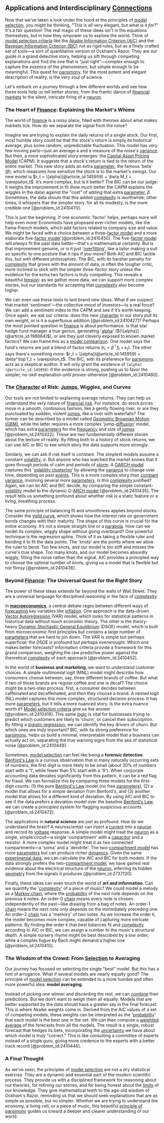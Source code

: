 ## Applications and Interdisciplinary [Connections](@article_id:193345)

Now that we’ve taken a look under the hood at the principles of [model selection](@article_id:155107), you might be thinking, "This is all very elegant, but what is it *for*?" It's a fair question! The real magic of these ideas isn't in the equations themselves, but in how they empower us to explore the world. Think of [model selection criteria](@article_id:146961) like the [Akaike Information Criterion (AIC)](@article_id:192655) and the [Bayesian Information Criterion (BIC)](@article_id:181465) not as rigid rules, but as a finely crafted set of tools—a sort of quantitative version of Ockham's Razor. They are our guide in a grand detective story, helping us sift through competing explanations and find the one that is "just right"—complex enough to capture the essence of the phenomenon, but simple enough to be meaningful. This quest for [parsimony](@article_id:140858), for the most potent and elegant description of reality, is the very soul of science.

Let's embark on a journey through a few different worlds and see how these tools help us tell better stories, from the frantic dance of [financial markets](@article_id:142343) to the silent, intricate firing of a [neuron](@article_id:147606).

### The Heart of [Finance](@article_id:144433): Explaining the Market's Whims

The world of [finance](@article_id:144433) is a noisy place, filled with theories about what makes markets tick. How do we separate the signal from the noise?

Imagine we are trying to explain the daily returns of a single stock. Our first, most humble story could be that the stock's return is simply its historical average, plus some random, unpredictable fluctuation. This model has very few moving parts—just an average a and a measure of the noise's [variance](@article_id:148683). But then, a more sophisticated story emerges: the [Capital Asset Pricing Model](@article_id:143767) (CAPM). It suggests that a stock's return is tied to the return of the entire market. This new story adds an extra [parameter](@article_id:174151), the famous 'beta' (${\beta}$), which measures how sensitive the stock is to the market's swings. Our new model is $r_t = \[alpha](@article_id:145959) + \beta M_t + \varepsilon_t$. It’s more complex, but is it better? The BIC can be our judge. It weighs the improvement in fit (how much better the CAPM explains the wiggles in the data) against the "cost" of adding that extra [parameter](@article_id:174151), $\beta$. Sometimes, the data shouts that this added [complexity](@article_id:265609) is worthwhile; other times, it whispers that the simpler story, for all its modesty, is the more credible one [@problem_id:2410470].

This is just the beginning. If one economic 'factor' helps, perhaps more will help even more! Economists have proposed ever-richer models, like the Fama-French models, which add factors related to company size and value. We might be faced with a choice between a three-[factor model](@article_id:141385) and a more elaborate five-[factor model](@article_id:141385) [@problem_id:2410450]. The five-[factor model](@article_id:141385) will *always* fit the past data better—that's a mathematical certainty. But is that improvement genuine, or is it just '[overfitting](@article_id:138599)', like a tailor making a suit so specific to one posture that it rips if you move? Both AIC and BIC tackle this, but with different philosophies. The BIC, with its harsher penalty for [complexity](@article_id:265609) that grows with the amount of data, is often the tougher critic, more inclined to stick with the simpler three-factor story unless the evidence for the extra two factors is truly compelling. This reveals a beautiful [tension](@article_id:168324): as we gather more data, we can support more complex stories, but our standards for accepting that [complexity](@article_id:265609) also become higher.

We can even use these tools to test brand new ideas. What if we suspect that market 'sentiment'—the collective mood of investors—is a real force? We can add a sentiment index to the CAPM and see if it’s worth keeping. Once again, we ask our criteria: does this new [character](@article_id:264898) in our story pull its own weight, or is it a superfluous addition [@problem_id:2410427]? Perhaps the most pointed question in [finance](@article_id:144433) is about performance. Is that star hedge fund manager a true genius, generating '[alpha](@article_id:145959)' (${\[alpha}](@article_id:198664)$), or are they just cleverly exposed to known market factors? We can frame this as a [model comparison](@article_id:266083). One model says the fund's returns are just a blend of factor returns ($r_t = \beta^\top f_t + \varepsilon_t$). The other says there's something more: $r_t = \[alpha](@article_id:145959) + \beta^\top f_t + \varepsilon_t$. The BIC, with its preference for [parsimony](@article_id:140858), acts as a skeptical auditor. It will only grant the existence of `[alpha](@article_id:145959)` if the evidence is strong, pushing us to favor the simpler, no-skill explanation until proven otherwise [@problem_id:2410460].

### The [Character](@article_id:264898) of Risk: [Jumps](@article_id:273296), Wiggles, and Curves

Our tools are not limited to explaining average returns. They can help us understand the very nature of [financial risk](@article_id:137603). For instance, do stock prices move in a smooth, continuous fashion, like a gently flowing river, or are they punctuated by sudden, violent [jumps](@article_id:273296), like a river with waterfalls? The former can be described by a model called [Geometric Brownian Motion (GBM)](@article_id:269725), while the latter requires a more complex 'jump-[diffusion](@article_id:140951)' model, which has extra [parameters](@article_id:173606) for the [frequency](@article_id:264036) and size of [jumps](@article_id:273296) [@problem_id:2410422]. These are two fundamentally different stories about the texture of reality. By fitting both to a history of stock returns, we can use AIC or BIC to see which story the data supports more strongly.

Similarly, we can ask if risk itself is constant. The simplest models assume a constant [volatility](@article_id:266358), $\sigma$. But anyone who has watched the market knows that it goes through periods of calm and periods of [storm](@article_id:177242). A [GARCH model](@article_id:136164) captures this '[volatility clustering](@article_id:145181)' by allowing the [variance](@article_id:148683) to change over time, depending on past [events](@article_id:175929). This is a more complex story than [constant variance](@article_id:262634), involving several more [parameters](@article_id:173606). Is this [complexity](@article_id:265609) justified? Again, we can let AIC and BIC decide, by comparing the simple constant-[volatility](@article_id:266358) model to the dynamic G-[ARCH model](@article_id:145588) [@problem_id:2410435]. The result tells us something profound about whether risk is a static feature or a living, breathing process.

The same principle of balancing fit and smoothness applies beyond stocks. Consider the [yield curve](@article_id:140159), which shows how the interest rate on government bonds changes with their maturity. The shape of this curve is crucial for the entire economy. It’s not a simple straight line or a [parabola](@article_id:171919). How can we model its complex, wiggly shape without going overboard? One powerful technique is the regression spline. Think of it as taking a flexible ruler and bending it to fit the data points. The 'knots' are the points where we allow the ruler to bend. Too few knots, and our model is too stiff and misses the curve's true shape. Too many knots, and our model becomes absurdly wiggly, fitting the noise rather than the signal. AIC provides a principled way to choose the optimal number of knots, giving us a model that is flexible but not flimsy [@problem_id:2410436].

### Beyond [Finance](@article_id:144433): The Universal Quest for the Right Story

The power of these ideas extends far beyond the walls of Wall Street. They are a universal language for disciplined reasoning in the face of [complexity](@article_id:265609).

In **[macroeconomics](@article_id:146501)**, a central debate rages between different ways of [forecasting](@article_id:145712) key variables like [inflation](@article_id:160710). One approach is the data-driven [Vector Autoregression](@article_id:142725) (VAR) model, which looks for statistical patterns in historical data without much economic theory. The other is the theory-heavy [Dynamic Stochastic General Equilibrium](@article_id:141161) (DSGE) model, which is built from microeconomic first principles but contains a large number of [parameters](@article_id:173606) that are hard to pin down. The VAR is simple but perhaps superficial; the DSGE is profound but perhaps overwrought. Which one makes better forecasts? Information criteria provide a framework for this grand comparison, weighing the raw predictive power against the theoretical [complexity](@article_id:265609) of each approach [@problem_id:2410452].

In the world of **business and marketing**, we want to understand customer choices. A simple multinomial logit (MNL) model might describe how consumers choose between, say, three different brands of coffee. But what if two of those brands are regular coffee and one is decaf? The choice might be a two-step process: first, a consumer decides between caffeinated and decaffeinated, and *then* they choose a brand. A nested logit (NL) model captures this more complex, structured decision process. It has more [parameters](@article_id:173606), but it tells a more nuanced story. Is the extra nuance worth it? [Model selection criteria](@article_id:146961) give us the answer [@problem_id:2410419]. This same [logic](@article_id:266330) is vital for businesses trying to predict which customers are likely to 'churn', or cancel their subscription. By fitting a [logistic regression](@article_id:135892), we can identify the key drivers of churn. But which ones are truly important? BIC, with its strong preference for [parsimony](@article_id:140858), helps us build a minimal, interpretable model that a business can actually act on, separating the true warning signs from the sea of statistical noise [@problem_id:2410449].

Sometimes, [model selection](@article_id:155107) can feel like being a **forensic detective**. [Benford's Law](@article_id:272311) is a curious observation that in many naturally occurring sets of numbers, the first digit is more likely to be small (about 30% of numbers start with a '1', while fewer than 5% start with a '9'). When corporate accounting data deviates significantly from this pattern, it can be a red flag for fraud. We can formalize this by comparing three models for the first-digit counts: (1) the pure [Benford's Law](@article_id:272311) model (no free [parameters](@article_id:173606)), (2) a model that allows for a simple deviation from Benford's, and (3) another model that allows for a different kind of deviation. By using AIC and BIC to see if the data prefers a deviation model over the baseline [Benford's Law](@article_id:272311), we can create a principled system for flagging suspicious accounts [@problem_id:2410472].

The applications in **natural science** are just as profound. How do we understand the brain? A neuroscientist can inject a [current](@article_id:270029) into a [neuron](@article_id:147606) and record its [voltage](@article_id:261342) response. A simple model might treat the [neuron](@article_id:147606) as a single, simple circuit—a single 'compartment' with a [capacitor](@article_id:266870) and a resistor. A more complex model might treat it as two connected compartments—a 'soma' and a 'dendrite'. The two-[compartment model](@article_id:276353) has more [parameters](@article_id:173606) but can produce richer [dynamics](@article_id:163910). Given the same [experimental data](@article_id:188885), we can calculate the AIC and BIC for both models. If the data strongly prefers the two-[compartment model](@article_id:276353), we have gained real evidence about the electrical structure of the [neuron](@article_id:147606), inferring its hidden [geometry](@article_id:199231) from the signals it produces [@problem_id:2737120].

Finally, these ideas can even touch the world of **art and information**. Can we quantify the '[complexity](@article_id:265609)' of a piece of music? We could model a melody as a [Markov chain](@article_id:146702), where the [probability](@article_id:263106) of the next note depends on the previous $k$ notes. An order-$0$ [chain](@article_id:267135) means every note is chosen independently of the past—like drawing from a bag of notes. An order-$1$ [chain](@article_id:267135) means the next note only depends on the immediately preceding one. An order-$2$ [chain](@article_id:267135) has a 'memory' of two notes. As we increase the order $k$, the model becomes more complex, capable of capturing more intricate patterns. By finding the order $k$ that best balances fit and [complexity](@article_id:265609) according to AIC or BIC, we can assign a number to the music's structural depth. A simple nursery rhyme might be best described by a low order, while a complex fugue by Bach might demand a higher one [@problem_id:2410415].

### The Wisdom of the Crowd: From [Selection](@article_id:198487) to Averaging

Our journey has focused on selecting the single "best" model. But this has a hint of arrogance. What if several models are nearly equally good? The principle of [model selection](@article_id:155107) can be extended to a more humble and often more powerful idea: **model averaging**.

Instead of picking one winner and discarding the rest, we can [combine](@article_id:263454) their predictions. But we don't want to weigh them all equally. Models that are better supported by the data should have a greater say in the final forecast. This is where Akaike weights come in. Derived from the AIC values of a set of competing models, these weights can be interpreted as the '[probability](@article_id:263106)' that each model is the best one in the set. We can then compute a [weighted average](@article_id:143343) of the forecasts from all the models. The result is a single, robust forecast that hedges its bets, incorporating the [uncertainty](@article_id:275351) we have about which model is truly "correct." This is like consulting a committee of experts instead of a single guru, giving more credence to the experts with a better track record [@problem_id:2410446].

### A Final Thought

As we've seen, the principles of [model selection](@article_id:155107) are not a dry statistical exercise. They are a dynamic and essential part of the modern scientific process. They provide us with a disciplined framework for reasoning about our theories, for refining our stories, and for being honest about the [limits](@article_id:140450) of our knowledge. They give mathematical teeth to the age-old wisdom of Ockham's Razor, reminding us that we should seek explanations that are as simple as possible, but no simpler. Whether we are trying to understand the economy, a living cell, or a piece of music, this beautiful [principle of parsimony](@article_id:142359) guides us toward a deeper and clearer understanding of our world.